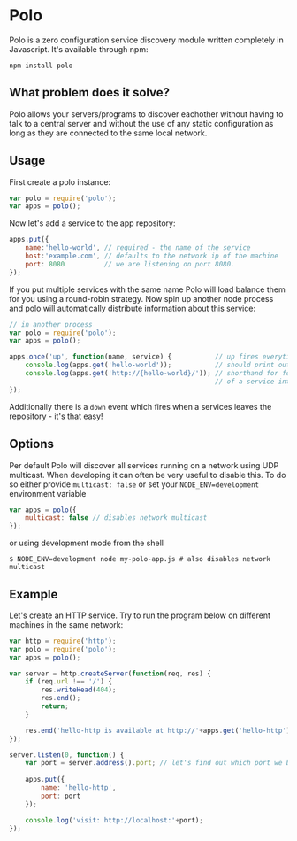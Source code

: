 # Polo

Polo is a zero configuration service discovery module written completely in Javascript.
It's available through npm:

	npm install polo

## What problem does it solve?

Polo allows your servers/programs to discover eachother without having to talk to a central server and
without the use of any static configuration as long as they are connected to the same local network.

## Usage

First create a polo instance:

``` js
var polo = require('polo');
var apps = polo();
```

Now let's add a service to the app repository:

``` js
apps.put({
	name:'hello-world', // required - the name of the service
	host:'example.com', // defaults to the network ip of the machine
	port: 8080          // we are listening on port 8080. 
});
```

If you put multiple services with the same name Polo will load balance them for you using a round-robin strategy.
Now spin up another node process and polo will automatically distribute information about this service:

``` js
// in another process
var polo = require('polo');
var apps = polo();

apps.once('up', function(name, service) {           // up fires everytime some service joins
	console.log(apps.get('hello-world'));           // should print out the joining service
	console.log(apps.get('http://{hello-world}/')); // shorthand for formatting the address
	                                                // of a service into a string
});
```

Additionally there is a `down` event which fires when a services leaves the repository - it's that easy!

## Options

Per default Polo will discover all services running on a network using UDP multicast.
When developing it can often be very useful to disable this. To do so either provide `multicast: false` or set your `NODE_ENV=development` environment variable

``` js
var apps = polo({
	multicast: false // disables network multicast
});
```

or using development mode from the shell
	
	$ NODE_ENV=development node my-polo-app.js # also disables network multicast

## Example

Let's create an HTTP service. Try to run the program below on different machines in the same network:

``` js
var http = require('http');
var polo = require('polo');
var apps = polo();

var server = http.createServer(function(req, res) {
	if (req.url !== '/') {
		res.writeHead(404);
		res.end();
		return;
	}

	res.end('hello-http is available at http://'+apps.get('hello-http').address); 
});

server.listen(0, function() {
	var port = server.address().port; // let's find out which port we binded to
	
	apps.put({
		name: 'hello-http',
		port: port
	});

	console.log('visit: http://localhost:'+port);
});
```